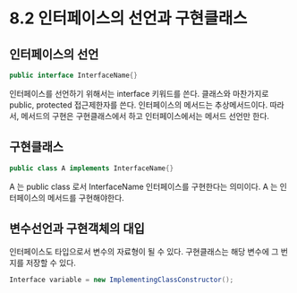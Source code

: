 # 8.2 인터페이스의 선언과 구현클래스
## 인터페이스의 선언
~~~java
public interface InterfaceName{}
~~~
인터페이스를 선언하기 위해서는 interface 키워드를 쓴다. 클래스와 마찬가지로 public, protected 접근제한자를 쓴다.
인터페이스의 메서드는 추상메서드이다. 따라서, 메서드의 구현은 구현클래스에서 하고 인터페이스에서는 메서드 선언만 한다.
## 구현클래스
~~~java
public class A implements InterfaceName{}
~~~
A 는 public class 로서 InterfaceName 인터페이스를 구현한다는 의미이다. 
A 는 인터페이스의 메서드를 구현해야한다.
## 변수선언과 구현객체의 대입
인터페이스도 타입으로서 변수의 자료형이 될 수 있다. 구현클래스는 해당 변수에 그 번지를 저장할 수 있다.
~~~java
Interface variable = new ImplementingClassConstructor();
~~~

